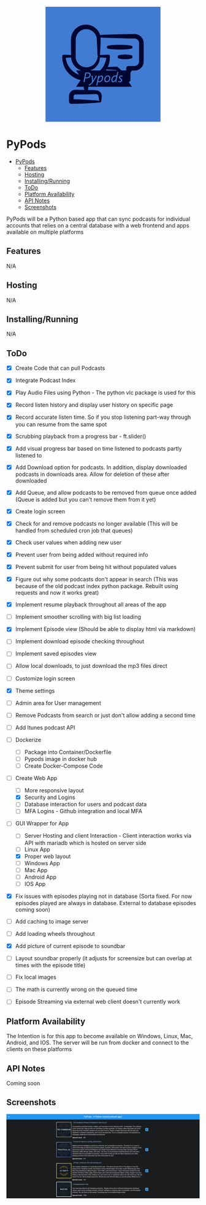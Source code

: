 <p align="center">
  <img width="300" height="300" src="./images/Pypods-logos_blue.jpeg">
</p>

# PyPods

- [PyPods](#PyPods)
  - [Features](#Features)
  - [Hosting](#Hosting)
  - [Installing/Running](#Installing/Running)
  - [ToDo](#ToDo)
  - [Platform Availability](#Platform-Availability)
  - [API Notes](#API-Notes)
  - [Screenshots](#Screenshots)
      
PyPods will be a Python based app that can sync podcasts for individual accounts that relies on a central database with a web frontend and apps available on multiple platforms

## Features
N/A

## Hosting
N/A

## Installing/Running
N/A

## ToDo

 - [x] Create Code that can pull Podcasts
 - [x] Integrate Podcast Index
 - [x] Play Audio Files using Python - The python vlc package is used for this
 - [x] Record listen history and display user history on specific page
 - [x] Record accurate listen time. So if you stop listening part-way through you can resume from the same spot
 - [x] Scrubbing playback from a progress bar - ft.slider()
 - [x] Add visual progress bar based on time listened to podcasts partly listened to
 - [x] Add Download option for podcasts. In addition, display downloaded podcasts in downloads area. Allow for deletion of these after downloaded
 - [x] Add Queue, and allow podcasts to be removed from queue once added (Queue is added but you can't remove them from it yet)
 - [x] Create login screen
 - [x] Check for and remove podcasts no longer available (This will be handled from scheduled cron job that queues)
 - [x] Check user values when adding new user
 - [x] Prevent user from being added without required info 
 - [x] Prevent submit for user from being hit without populated values
 - [x] Figure out why some podcasts don't appear in search (This was because of the old podcast index python package. Rebuilt using requests and now it works great)
 - [x] Implement resume playback throughout all areas of the app
 - [ ] Implement smoother scrolling with big list loading
 - [x] Implement Episode view (Should be able to display html via markdown)
 - [ ] Implement download episode checking throughout
 - [ ] Implement saved episodes view
 - [ ] Allow local downloads, to just download the mp3 files direct
 - [ ] Customize login screen
 - [x] Theme settings
 - [ ] Admin area for User management
 - [ ] Remove Podcasts from search or just don't allow adding a second time
 - [ ] Add Itunes podcast API
 - [ ] Dockerize
     - [ ] Package into Container/Dockerfile
     - [ ] Pypods image in docker hub
     - [ ] Create Docker-Compose Code
 - [ ] Create Web App
     - [ ] More responsive layout 
     - [x] Security and Logins
     - [ ] Database interaction for users and podcast data
     - [ ] MFA Logins - Github integration and local MFA
 - [ ] GUI Wrapper for App
     - [ ] Server Hosting and client Interaction - Client interaction works via API with mariadb which is hosted on server side
     - [ ] Linux App
     - [x] Proper web layout
     - [ ] Windows App
     - [ ] Mac App
     - [ ] Android App
     - [ ] IOS App
  - [x] Fix issues with episodes playing not in database (Sorta fixed. For now episodes played are always in database. External to database episodes coming soon)
  - [ ] Add caching to image server
  - [ ] Add loading wheels throughout
  - [x] Add picture of current episode to soundbar
  - [ ] Layout soundbar properly (it adjusts for screensize but can overlap at times with the episode title)
  - [ ] Fix local images
  - [ ] The math is currently wrong on the queued time
  - [ ] Episode Streaming via external web client doesn't currently work


## Platform Availability

The Intention is for this app to become available on Windows, Linux, Mac, Android, and IOS. The server will be run from docker and connect to the clients on these platforms

## API Notes

Coming soon

## Screenshots

<p align="center">
  <img src="./images/podlist.png">
</p>